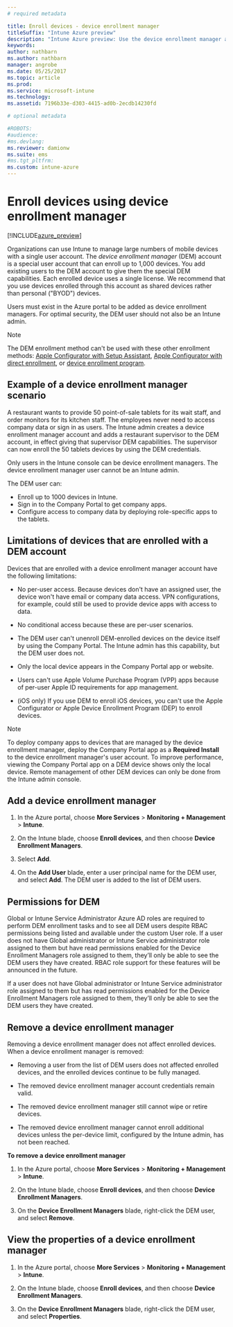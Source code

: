 ```yaml
---
# required metadata

title: Enroll devices - device enrollment managertitleSuffix: "Intune Azure preview"
description: "Intune Azure preview: Use the device enrollment manager account to enroll devices in Intune. "
keywords:
author: nathbarn
ms.author: nathbarn
manager: angrobe
ms.date: 05/25/2017
ms.topic: article
ms.prod:
ms.service: microsoft-intune
ms.technology:
ms.assetid: 7196b33e-d303-4415-ad0b-2ecdb14230fd

# optional metadata

#ROBOTS:
#audience:
#ms.devlang:
ms.reviewer: damionw
ms.suite: ems
#ms.tgt_pltfrm:
ms.custom: intune-azure
---
```


# Enroll devices using device enrollment manager

[!INCLUDE[azure_preview](./includes/azure_preview.md)]

Organizations can use Intune to manage large numbers of mobile devices with a single user account. The *device enrollment manager* (DEM) account is a special user account that can enroll up to 1,000 devices. You add existing users to the DEM account to give them the special DEM capabilities. Each enrolled device uses a single license. We recommend that you use devices enrolled through this account as shared devices rather than personal ("BYOD") devices.  

Users must exist in the Azure portal to be added as device enrollment managers. For optimal security, the DEM user should not also be an Intune admin.

>[!NOTE]
>The DEM enrollment method can't be used with these other enrollment methods: [Apple Configurator with Setup Assistant](apple-configurator-setup-assistant-enroll-ios.md), [Apple Configurator with direct enrollment](apple-configurator-direct-enroll-ios.md), or [device enrollment program](device-enrollment-program-enroll-ios.md).

## Example of a device enrollment manager scenario

A restaurant wants to provide 50 point-of-sale tablets for its wait staff, and order monitors for its kitchen staff. The employees never need to access company data or sign in as users. The Intune admin creates a device enrollment manager account and adds a restaurant supervisor to the DEM account, in effect giving that supervisor DEM capabilities. The supervisor can now enroll the 50 tablets devices by using the DEM credentials.

Only users in the Intune console can be device enrollment managers. The device enrollment manager user cannot be an Intune admin.

The DEM user can:

-   Enroll up to 1000 devices in Intune.
-   Sign in to the Company Portal to get company apps.
-   Configure access to company data by deploying role-specific apps to the tablets.

## Limitations of devices that are enrolled with a DEM account

Devices that are enrolled with a device enrollment manager account have the following limitations:

  - No per-user access. Because devices don't have an assigned user, the device won't have email or company data access. VPN configurations, for example, could still be used to provide device apps with access to data.

  - No conditional access because these are per-user scenarios.

  - The DEM user can't unenroll DEM-enrolled devices on the device itself by using the Company Portal. The Intune admin has this capability, but the DEM user does not.

  - Only the local device appears in the Company Portal app or website.

  - Users can't use Apple Volume Purchase Program (VPP) apps because of per-user Apple ID requirements for app management.

  - (iOS only) If you use DEM to enroll iOS devices, you can't use the Apple Configurator or Apple Device Enrollment Program (DEP) to enroll devices.


> [!NOTE]
> To deploy company apps to devices that are managed by the device enrollment manager, deploy the Company Portal app as a **Required Install** to the device enrollment manager's user account.
> To improve performance, viewing the Company Portal app on a DEM device shows only the local device. Remote management of other DEM devices can only be done from the Intune admin console.


## Add a device enrollment manager

1.  In the Azure portal, choose **More Services** > **Monitoring + Management** > **Intune**.

2.  On the Intune blade, choose **Enroll devices**, and then choose **Device Enrollment Managers**.

3.  Select **Add**.

4.  On the **Add User** blade, enter a user principal name for the DEM user, and select **Add**. The DEM user is added to the list of DEM users.

## Permissions for DEM

Global or Intune Service Administrator Azure AD roles are required to perform DEM enrollment tasks and to see all DEM users despite RBAC permissions being listed and available under the custom User role. If a user does not have Global administrator or Intune Service administrator role assigned to them but have read permissions enabled for the Device Enrollment Managers role assigned to them, they’ll only be able to see the DEM users they have created. RBAC role support for these features will be announced in the future.

If a user does not have Global administrator or Intune Service administrator role assigned to them but has read permissions enabled for the Device Enrollment Managers role assigned to them, they’ll only be able to see the DEM users they have created.

## Remove a device enrollment manager

Removing a device enrollment manager does not affect enrolled devices. When a device enrollment manager is removed:

-   Removing a user from the list of DEM users does not affected enrolled devices, and the enrolled devices continue to be fully managed.

-   The removed device enrollment manager account credentials remain valid.

-   The removed device enrollment manager still cannot wipe or retire devices.

-   The removed device enrollment manager cannot enroll additional devices unless the per-device limit, configured by the Intune admin, has not been reached.

**To remove a device enrollment manager**

1. In the Azure portal, choose **More Services** > **Monitoring + Management** > **Intune**.

2. On the Intune blade, choose **Enroll devices**, and then choose **Device Enrollment Managers**.

3. On the **Device Enrollment Managers** blade, right-click the DEM user, and select **Remove**.

## View the properties of a device enrollment manager

1. In the Azure portal, choose **More Services** > **Monitoring + Management** > **Intune**.

2. On the Intune blade, choose **Enroll devices**, and then choose **Device Enrollment Managers**.

3. On the **Device Enrollment Managers** blade, right-click the DEM user, and select **Properties**.
